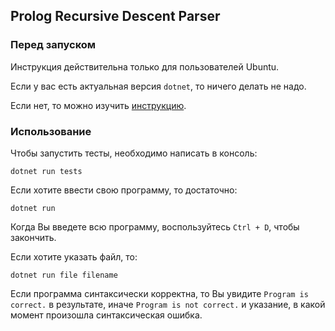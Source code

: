 ## Prolog Recursive Descent Parser
### Перед запуском
Инструкция действительна только для пользователей Ubuntu.

Если у вас есть актуальная версия `dotnet`, то ничего делать не надо.

Если нет, то можно изучить [инструкцию](https://docs.microsoft.com/ru-ru/dotnet/core/install/linux-debian).

### Использование
Чтобы запустить тесты, необходимо написать в консоль:
```
dotnet run tests
```

Если хотите ввести свою программу, то достаточно:
```
dotnet run
```
Когда Вы введете всю программу, воспользуйтесь `Ctrl + D`, чтобы закончить.

Если хотите указать файл, то:
```
dotnet run file filename
```

Если программа синтаксически корректна, то Вы увидите `Program is correct.` в результате, иначе `Program is not correct.` и указание, в какой момент произошла синтаксическая ошибка.


